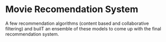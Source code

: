 # Movie Recomendation System
 A few recommendation algorithms (content based and collaborative filtering) and builT an ensemble of these models to come up with the final recommendation system.
